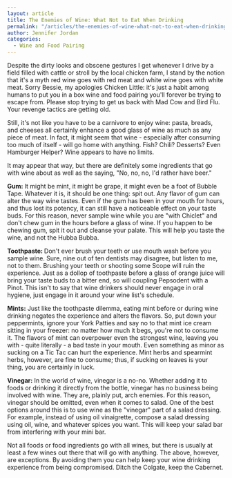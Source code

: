 ```yaml
---
layout: article
title: The Enemies of Wine: What Not to Eat When Drinking
permalink: "/articles/the-enemies-of-wine-what-not-to-eat-when-drinking"
author: Jennifer Jordan
categories:
  - Wine and Food Pairing
---
```


<p>Despite the dirty looks and obscene gestures I get whenever I drive by a field filled with cattle or stroll by the local chicken farm, I stand by the notion that it's a myth red wine goes with red meat and white wine goes with white meat. Sorry Bessie, my apologies Chicken Little: it's just a habit among humans to put you in a box wine and food pairing you'll forever be trying to escape from. Please stop trying to get us back with Mad Cow and Bird Flu. Your revenge tactics are getting old.</p>
<p>Still, it's not like you have to be a carnivore to enjoy wine: pasta, breads, and cheeses all certainly enhance a good glass of wine as much as any piece of meat. In fact, it might seem that wine - especially after consuming too much of itself - will go home with anything. Fish? Chili? Desserts? Even Hamburger Helper? Wine appears to have no limits.</p>
<p>It may appear that way, but there are definitely some ingredients that go with wine about as well as the saying, "No, no, no, I'd rather have beer."</p>
<p><strong>Gum: </strong>It might be mint, it might be grape, it might even be a foot of Bubble Tape. Whatever it is, it should be one thing: spit out. Any flavor of gum can alter the way wine tastes. Even if the gum has been in your mouth for hours, and thus lost its potency, it can still have a noticeable effect on your taste buds. For this reason, never sample wine while you are "with Chiclet" and don't chew gum in the hours before a glass of wine. If you happen to be chewing gum, spit it out and cleanse your palate. This will help you taste the wine, and not the Hubba Bubba.</p>
<p><strong>Toothpaste: </strong>Don't ever brush your teeth or use mouth wash before you sample wine. Sure, nine out of ten dentists may disagree, but listen to me, not to them. Brushing your teeth or shooting some Scope will ruin the experience. Just as a dollop of toothpaste before a glass of orange juice will bring your taste buds to a bitter end, so will coupling Pepsodent with a Pinot. This isn't to say that wine drinkers should never engage in oral hygiene, just engage in it around your wine list's schedule.</p>
<p><strong>Mints:</strong> Just like the toothpaste dilemma, eating mint before or during wine drinking negates the experience and alters the flavors. So, put down your peppermints, ignore your York Patties and say no to that mint ice cream sitting in your freezer: no matter how much it begs, you're not to consume it. The flavors of mint can overpower even the strongest wine, leaving you with - quite literally - a bad taste in your mouth. Even something as minor as sucking on a Tic Tac can hurt the experience. Mint herbs and spearmint herbs, however, are fine to consume; thus, if sucking on leaves is your thing, you are certainly in luck. &nbsp;</p>
<p><strong>Vinegar:</strong> In the world of wine, vinegar is a no-no. Whether adding it to foods or drinking it directly from the bottle, vinegar has no business being involved with wine. They are, plainly put, arch enemies. For this reason, vinegar should be omitted, even when it comes to salad. One of the best options around this is to use wine as the "vinegar" part of a salad dressing.&nbsp; For example, instead of using oil vinaigrette, compose a salad dressing using oil, wine, and whatever spices you want. This will keep your salad bar from interfering with your mini bar.</p>
<p>Not all foods or food ingredients go with all wines, but there is usually at least a few wines out there that will go with anything. The above, however, are exceptions. By avoiding them you can help keep your wine drinking experience from being compromised. Ditch the Colgate, keep the Cabernet.</p>
<p>&nbsp;</p>

